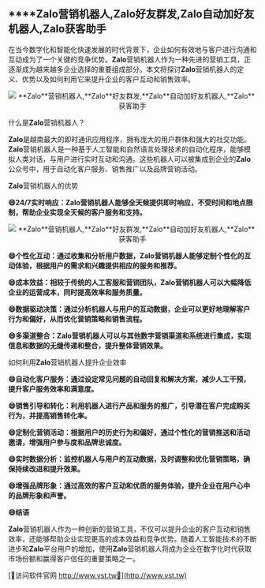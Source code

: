## ****Zalo**营销机器人,**Zalo**好友群发,**Zalo**自动加好友机器人,**Zalo**获客助手**

在当今数字化和智能化快速发展的时代背景下，企业如何有效地与客户进行沟通和互动成为了一个关键的竞争优势。**Zalo**营销机器人作为一种先进的营销工具，正逐渐成为越来越多企业选择的重要组成部分。本文将探讨**Zalo**营销机器人的定义、优势以及如何利用它来提升企业的客户互动和销售效率。

 <center><img src="https://vst.tw/MP4/tuiguang/png/3.png" alt="**Zalo**营销机器人,**Zalo**好友群发,**Zalo**自动加好友机器人,**Zalo**获客助手"></center>

什么是**Zalo**营销机器人？

**Zalo**是越南最大的即时通讯应用程序，拥有庞大的用户群体和强大的社交功能。**Zalo**营销机器人是一种基于人工智能和自然语言处理技术的自动化程序，能够模拟人类对话，与用户进行实时互动和沟通。这些机器人可以被集成到企业的**Zalo**公众号中，用于自动化客户服务、销售推广以及品牌营销活动。

**Zalo**营销机器人的优势

**😄24/7实时响应：**Zalo**营销机器人能够全天候提供即时响应，不受时间和地点限制，帮助企业实现全天候的客户服务和支持。**

 <center><img src="https://vst.tw/MP4/tuiguang/png/1.png" alt="**Zalo**营销机器人,**Zalo**好友群发,**Zalo**自动加好友机器人,**Zalo**获客助手"></center>

**😄个性化互动：通过收集和分析用户数据，**Zalo**营销机器人能够定制个性化的互动体验，根据用户的需求和兴趣提供相应的服务和推荐。**

**😄成本效益：相较于传统的人工客服和营销团队，**Zalo**营销机器人可以大幅降低企业的运营成本，同时提高效率和服务质量。**

**😄数据驱动决策：通过分析机器人与用户的互动数据，企业可以更好地理解客户行为和偏好，从而优化营销策略和销售流程。**

**😄多渠道整合：**Zalo**营销机器人可以与其他数字营销渠道和系统进行集成，实现信息和数据的无缝传递和整合，提升整体营销效果。**

如何利用**Zalo**营销机器人提升企业效率

**😄自动化客户服务：通过设定常见问题的自动回复和解决方案，减少人工干预，提升客户服务效率和满意度。**

**😄销售引导和转化：利用机器人进行产品和服务的推广，引导潜在客户完成购买行为，并提高销售转化率。**

**😄定制化营销活动：根据用户的历史行为和偏好，通过个性化的营销推送和活动邀请，增强用户参与度和品牌忠诚度。**

**😄实时数据分析：监控机器人与用户的互动数据，及时调整和优化营销策略，确保持续改进和提升效果。**

**😄增强品牌形象：通过高效的客户互动和优质的服务体验，提升企业在用户心中的品牌形象和声誉。**

**😄结语**

**Zalo**营销机器人作为一种创新的营销工具，不仅可以提升企业的客户互动和销售效率，还能够帮助企业实现更高的成本效益和竞争优势。随着人工智能技术的不断进步和**Zalo**平台用户的增加，使用**Zalo**营销机器人将成为企业在数字化时代获取市场份额和赢得客户信任的重要策略之一。


[👻访问软件官网 http://www.vst.tw👻](http://www.vst.tw)
